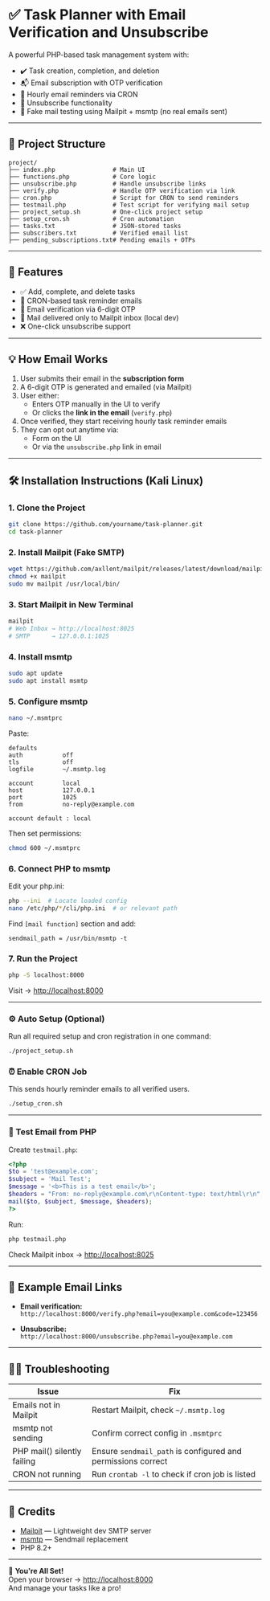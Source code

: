 
# ✅ Task Planner with Email Verification and Unsubscribe

A powerful PHP-based task management system with:

- ✔️ Task creation, completion, and deletion  
- 📬 Email subscription with OTP verification  
- 🔁 Hourly email reminders via CRON  
- 🚫 Unsubscribe functionality  
- 🧪 Fake mail testing using Mailpit + msmtp (no real emails sent)

---

## 📁 Project Structure

```
project/
├── index.php                # Main UI
├── functions.php            # Core logic
├── unsubscribe.php          # Handle unsubscribe links
├── verify.php               # Handle OTP verification via link
├── cron.php                 # Script for CRON to send reminders
├── testmail.php             # Test script for verifying mail setup
├── project_setup.sh         # One-click project setup
├── setup_cron.sh            # Cron automation
├── tasks.txt                # JSON-stored tasks
├── subscribers.txt          # Verified email list
├── pending_subscriptions.txt# Pending emails + OTPs
```

---

## 🚀 Features

- ✅ Add, complete, and delete tasks
- 🔄 CRON-based task reminder emails
- 🔐 Email verification via 6-digit OTP
- 💌 Mail delivered only to Mailpit inbox (local dev)
- ❌ One-click unsubscribe support

---

## 💡 How Email Works

1. User submits their email in the **subscription form**
2. A 6-digit OTP is generated and emailed (via Mailpit)
3. User either:
   - Enters OTP manually in the UI to verify  
   - Or clicks the **link in the email** (`verify.php`)
4. Once verified, they start receiving hourly task reminder emails
5. They can opt out anytime via:
   - Form on the UI
   - Or via the `unsubscribe.php` link in email

---

## 🛠️ Installation Instructions (Kali Linux)

### 1. Clone the Project

```bash
git clone https://github.com/yourname/task-planner.git
cd task-planner
```

### 2. Install Mailpit (Fake SMTP)

```bash
wget https://github.com/axllent/mailpit/releases/latest/download/mailpit-linux-amd64 -O mailpit
chmod +x mailpit
sudo mv mailpit /usr/local/bin/
```

### 3. Start Mailpit in New Terminal

```bash
mailpit
# Web Inbox → http://localhost:8025
# SMTP      → 127.0.0.1:1025
```

### 4. Install msmtp

```bash
sudo apt update
sudo apt install msmtp
```

### 5. Configure msmtp

```bash
nano ~/.msmtprc
```

Paste:

```
defaults
auth           off
tls            off
logfile        ~/.msmtp.log

account        local
host           127.0.0.1
port           1025
from           no-reply@example.com

account default : local
```

Then set permissions:

```bash
chmod 600 ~/.msmtprc
```

### 6. Connect PHP to msmtp

Edit your php.ini:

```bash
php --ini  # Locate loaded config
nano /etc/php/*/cli/php.ini  # or relevant path
```

Find `[mail function]` section and add:

```
sendmail_path = /usr/bin/msmtp -t
```

### 7. Run the Project

```bash
php -S localhost:8000
```
Visit → [http://localhost:8000](http://localhost:8000)

---

### ⚙️ Auto Setup (Optional)

Run all required setup and cron registration in one command:

```bash
./project_setup.sh
```

### ⏰ Enable CRON Job

This sends hourly reminder emails to all verified users.

```bash
./setup_cron.sh
```

---

### 🧪 Test Email from PHP

Create `testmail.php`:

```php
<?php
$to = 'test@example.com';
$subject = 'Mail Test';
$message = '<b>This is a test email</b>';
$headers = "From: no-reply@example.com\r\nContent-type: text/html\r\n";
mail($to, $subject, $message, $headers);
?>
```

Run:

```bash
php testmail.php
```

Check Mailpit inbox → [http://localhost:8025](http://localhost:8025)

---

## 🔗 Example Email Links

- **Email verification:**  
  `http://localhost:8000/verify.php?email=you@example.com&code=123456`

- **Unsubscribe:**  
  `http://localhost:8000/unsubscribe.php?email=you@example.com`

---

## 🧑‍🔬 Troubleshooting

| Issue                       | Fix                                                          |
|-----------------------------|--------------------------------------------------------------|
| Emails not in Mailpit       | Restart Mailpit, check `~/.msmtp.log`                        |
| msmtp not sending           | Confirm correct config in `.msmtprc`                         |
| PHP mail() silently failing | Ensure `sendmail_path` is configured and permissions correct |
| CRON not running            | Run `crontab -l` to check if cron job is listed              |

---

## 🙌 Credits

- [Mailpit](https://github.com/axllent/mailpit) — Lightweight dev SMTP server  
- [msmtp](https://marlam.de/msmtp/) — Sendmail replacement  
- PHP 8.2+

---

🎉 **You're All Set!**  
Open your browser → [http://localhost:8000](http://localhost:8000)  
And manage your tasks like a pro!
